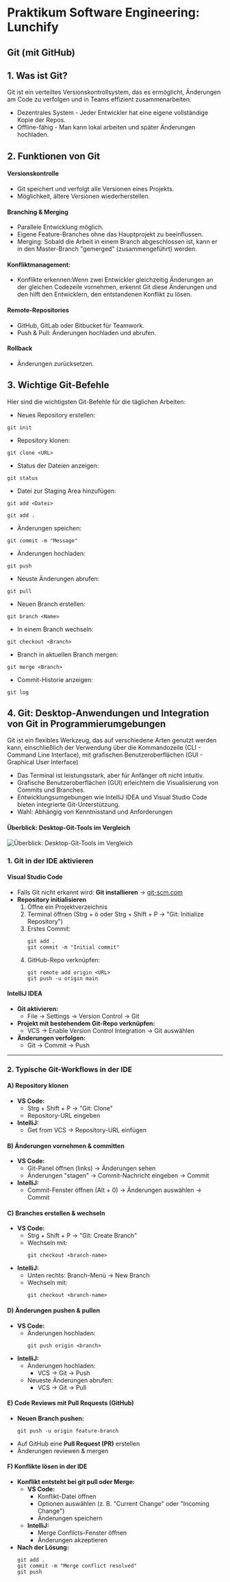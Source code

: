 # Praktikum Software Engineering: Lunchify
## Git (mit GitHub)
## 1. Was ist Git?
Git ist ein verteiltes Versionskontrollsystem, das es ermöglicht, Änderungen am Code zu verfolgen und in Teams effizient zusammenarbeiten.
* Dezentrales System - Jeder Entwickler hat eine eigene vollständige Kopie der Repos.
* Offline-fähig - Man kann lokal arbeiten und später Änderungen hochladen.
## 2. Funktionen von Git
####  Versionskontrolle
* Git speichert und verfolgt alle Versionen eines Projekts.
* Möglichkeit, ältere Versionen wiederherstellen.
####  Branching & Merging
* Parallele Entwicklung möglich.
* Eigene Feature-Branches ohne das Hauptprojekt zu beeinflussen.
* Merging: Sobald die Arbeit in einem Branch abgeschlossen ist, kann er in den Master-Branch "gemerged" (zusammengeführt) werden.
####  Konfliktmanagement:
*  Konflikte erkennen:Wenn zwei Entwickler gleichzeitig Änderungen an der gleichen Codezeile vornehmen, erkennt Git diese Änderungen und den hilft den Entwicklern, den entstandenen Konflikt zu lösen.
####  Remote-Repositories 
* GitHub, GitLab oder Bitbucket für Teamwork.
* Push & Pull: Änderungen hochladen und abrufen.
####  Rollback 
* Änderungen zurücksetzen.

## 3. Wichtige Git-Befehle
Hier sind die wichtigsten Git-Befehle für die täglichen Arbeiten:

* Neues Repository erstellen:
```
git init 
```
* Repository klonen:
 ```
git clone <URL>
```
* Status der Dateien anzeigen:
```
git status
```
* Datei zur Staging Area hinzufügen:
```
git add <Datei>

git add .
```
* Änderungen speichen:
```
git commit -m "Message"
```
* Änderungen hochladen:
```
git push
```
* Neuste Änderungen abrufen:
```
git pull
```
* Neuen Branch erstellen:
```
git branch <Name>
```
* In einem Branch wechseln:
```
git checkout <Branch>
```
* Branch in aktuellen Branch mergen:
```
git merge <Branch>
```
* Commit-Historie anzeigen:
```
git log
```

## 4. Git: Desktop-Anwendungen und Integration von Git in Programmierumgebungen
Git ist ein flexibles Werkzeug, das auf verschiedene Arten genutzt werden kann, einschließlich der Verwendung über die Kommandozeile (CLI - Command Line Interface), mit grafischen Benutzeroberflächen (GUI - Graphical User Interface)
- Das Terminal ist leistungsstark, aber für Anfänger oft nicht intuitiv.
- Grafische Benutzeroberflächen (GUI) erleichtern die Visualisierung von Commits und Branches.
- Entwicklungsumgebungen wie IntelliJ IDEA und Visual Studio Code bieten integrierte Git-Unterstützung.
- Wahl: Abhängig von Kenntnisstand und Anforderungen

#### Überblick: Desktop-Git-Tools im Vergleich

![Überblick: Desktop-Git-Tools im Vergleich](https://github.com/jku-win-se/teaching-2025.ss.prse.braeuer.team3/blob/44eac73d5a3c1b935a009675a8a3d48547058692/git1.png)

### 1. Git in der IDE aktivieren

#### Visual Studio Code
* Falls Git nicht erkannt wird: **Git installieren** → [git-scm.com](https://git-scm.com)
* **Repository initialisieren**  
  1. Öffne ein Projektverzeichnis  
  2. Terminal öffnen (Strg + ö oder Strg + Shift + P → "Git: Initialize Repository")  
  3. Erstes Commit:
     ```
     git add .
     git commit -m "Initial commit"
     ```
  4. GitHub-Repo verknüpfen:
     ```
     git remote add origin <URL>
     git push -u origin main
     ```

#### IntelliJ IDEA
* **Git aktivieren:**  
  * File → Settings → Version Control → Git
* **Projekt mit bestehendem Git-Repo verknüpfen:**  
  * VCS → Enable Version Control Integration → Git auswählen  
* **Änderungen verfolgen:**  
  * Git → Commit → Push

---

### 2. Typische Git-Workflows in der IDE

#### A) Repository klonen
* **VS Code:**  
  * Strg + Shift + P → "Git: Clone"  
  * Repository-URL eingeben  
* **IntelliJ:**  
  * Get from VCS → Repository-URL einfügen  

#### B) Änderungen vornehmen & committen
* **VS Code:**  
  * Git-Panel öffnen (links) → Änderungen sehen  
  * Änderungen "stagen" → Commit-Nachricht eingeben → Commit 
* **IntelliJ:**  
  * Commit-Fenster öffnen (Alt + 0) → Änderungen auswählen → Commit

#### C) Branches erstellen & wechseln
* **VS Code:**  
  * Strg + Shift + P → "Git: Create Branch"  
  * Wechseln mit:  
    ```
    git checkout <branch-name>
    ```  
* **IntelliJ:**  
  * Unten rechts: Branch-Menü → New Branch 
  * Wechseln mit:  
    ```
    git checkout <branch-name>
    ```

#### D) Änderungen pushen & pullen
* **VS Code:**  
  * Änderungen hochladen:  
    ```
    git push origin <branch>
    ```
* **IntelliJ:**  
  * Änderungen hochladen:  
    * VCS → Git → Push 
  * Neueste Änderungen abrufen:  
    * VCS → Git → Pull  

#### E) Code Reviews mit Pull Requests (GitHub)
* **Neuen Branch pushen:**
  ```
  git push -u origin feature-branch
* Auf GitHub eine **Pull Request (PR)** erstellen
* Änderungen reviewen & mergen

#### F) Konflikte lösen in der IDE
* **Konflikt entsteht bei git pull oder Merge:**  
  * **VS Code:**  
    * Konflikt-Datei öffnen  
    * Optionen auswählen (z. B. "Current Change" oder "Incoming Change")  
    * Änderungen speichern  
  * **IntelliJ:**  
    * Merge Conflicts-Fenster öffnen  
    * Änderungen akzeptieren  
* **Nach der Lösung:**  
  ```
  git add .
  git commit -m "Merge conflict resolved"
  git push
